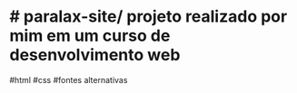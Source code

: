 # # paralax-site/ projeto realizado por mim em um curso de desenvolvimento web
#html
#css
#fontes alternativas
